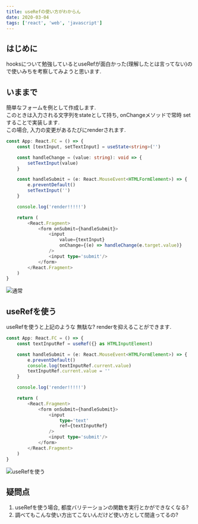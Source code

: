 ```yaml
---
title: useRefの使い方がわからん
date: 2020-03-04
tags: ['react', 'web', 'javascript']
---
```


## はじめに
hooksについて勉強しているとuseRefが面白かった(理解したとは言ってない)ので使いみちを考察してみようと思います.  

## いままで
簡単なフォームを例として作成します.  
このときは入力される文字列をstateとして持ち, onChangeメソッドで常時 set することで実装します.  
この場合, 入力の変更があるたびにrenderされます.  

```typescript
const App: React.FC = () => {
    const [textInput, setTextInput] = useState<string>('')

    const handleChange = (value: string): void => {
        setTextInput(value)
    }

    const handleSubmit = (e: React.MouseEvent<HTMLFormElement>) => {
        e.preventDefault()
        setTextInput('')
    }

    console.log('render!!!!!')

    return (
        <React.Fragment>
            <form onSubmit={handleSubmit}>
                <input
                    value={textInput}
                    onChange={(e) => handleChange(e.target.value)}
                />
                <input type='submit'/>
            </form>
        </React.Fragment>
    )
}
```

![通常](https://gyazo.com/4d98d9937cfda55b099165d73dcd3287.gif)  

## useRefを使う
useRefを使うと上記のような 無駄な? renderを抑えることができます.  

```typescript
const App: React.FC = () => {
    const textInputRef = useRef({} as HTMLInputElement)

    const handleSubmit = (e: React.MouseEvent<HTMLFormElement>) => {
        e.preventDefault()
        console.log(textInputRef.current.value)
        textInputRef.current.value = ''
    }

    console.log('render!!!!!')

    return (
        <React.Fragment>
            <form onSubmit={handleSubmit}>
                <input
                    type='text'
                    ref={textInputRef}
                />
                <input type='submit'/>
            </form>
        </React.Fragment>
    )
}
```

![useRefを使う](https://gyazo.com/8d5fc6e0896eb975b12b45c368d33c41.gif)  

## 疑問点
1. useRefを使う場合, 都度バリテーションの関数を実行とかができなくなる?  
2. 調べてもこんな使い方出てこないんだけど使い方として間違ってるの?  

